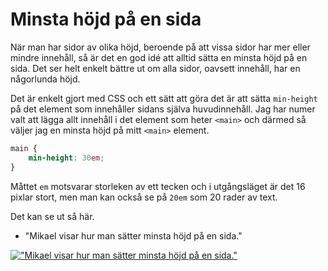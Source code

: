 Minsta höjd på en sida
=======================

När man har sidor av olika höjd, beroende på att vissa sidor har mer eller mindre innehåll, så är det en god idé att alltid sätta en minsta höjd på en sida. Det ser helt enkelt bättre ut om alla sidor, oavsett innehåll, har en någorlunda höjd.

Det är enkelt gjort med CSS och ett sätt att göra det är att sätta `min-height` på det element som innehåller sidans själva huvudinnehåll. Jag har numer valt att lägga allt innehåll i det element som heter `<main>` och därmed så väljer jag en minsta höjd på mitt `<main>` element.

```css
main {
    min-height: 30em;
}
```

Måttet `em` motsvarar storleken av ett tecken och i utgångsläget är det 16 pixlar stort, men man kan också se på `20em` som 20 rader av text.

Det kan se ut så här.

* "Mikael visar hur man sätter minsta höjd på en sida."

[!["Mikael visar hur man sätter minsta höjd på en sida."](https://img.youtube.com/vi/rFSVZlGNqbU/0.jpg)](https://www.youtube.com/watch?v=rFSVZlGNqbU)
